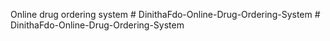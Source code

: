 Online drug ordering system
#   D i n i t h a F d o - O n l i n e - D r u g - O r d e r i n g - S y s t e m  
 #   D i n i t h a F d o - O n l i n e - D r u g - O r d e r i n g - S y s t e m  
 